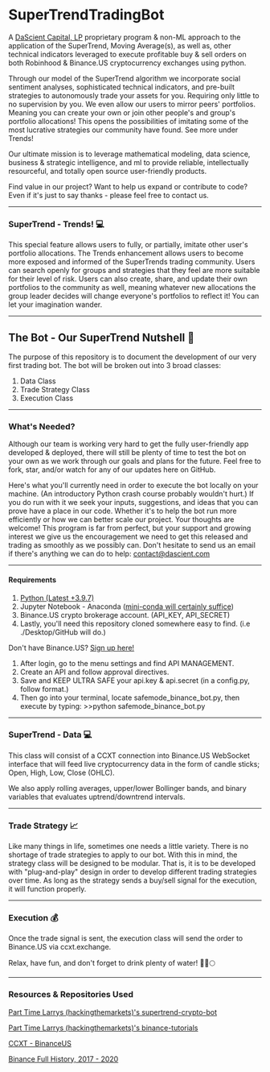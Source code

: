 # SuperTrendTradingBot
A [DaScient Capital, LP](https://dascientcapital.us) proprietary program &amp; non-ML approach to the application of the SuperTrend, Moving Average(s), as well as, other technical indicators leveraged to execute profitable buy &amp; sell orders on both Robinhood & Binance.US cryptocurrency exchanges using python.

Through our model of the SuperTrend algorithm we incorporate social sentiment analyses, sophisticated technical indicators, and pre-built strategies to autonomously trade your assets for you. Requiring only little to no supervision by you. We even allow our users to mirror peers' portfolios. Meaning you can create your own or join other people's and group's portfolio allocations! This opens the possibilities of imitating some of the most lucrative strategies our community have found. See more under Trends!

Our ultimate mission is to leverage mathematical modeling, data science, business & strategic intelligence, and ml to provide reliable, intellectually resourceful, and totally open source user-friendly products. 

Find value in our project? Want to help us expand or contribute to code? Even if it's just to say thanks - please feel free to contact us.

---

### SuperTrend - Trends! :computer:

This special feature allows users to fully, or partially, imitate other user's portfolio allocations. The Trends enhancement allows users to become more exposed and informed of the SuperTrends trading community. Users can search openly for groups and strategies that they feel are more suitable for their level of risk. Users can also create, share, and update their own portfolios to the community as well, meaning whatever new allocations the group leader decides will change everyone's portfolios to reflect it! You can let your imagination wander. 

---

## The Bot - Our SuperTrend Nutshell :robot:

The purpose of this repository is to document the development of our very first trading bot. The bot will be broken out into 3 broad classes:

1. Data Class
2. Trade Strategy Class
3. Execution Class

---

### What's Needed?

Although our team is working very hard to get the fully user-friendly app developed & deployed, there will still be plenty of time to test the bot on your own as we work through our goals and plans for the future. Feel free to fork, star, and/or watch for any of our updates here on GitHub. 

Here's what you'll currently need in order to execute the bot locally on your machine. (An introductory Python crash course probably wouldn't hurt.) If you do run with it we seek your inputs, suggestions, and ideas that you can prove have a place in our code. Whether it's to help the bot run more efficiently or how we can better scale our project. Your thoughts are welcome! This program is far from perfect, but your support and growing interest we give us the encouragement we need to get this released and trading as smoothly as we possibly can. Don't hesitate to send us an email if there's anything we can do to help: contact@dascient.com

---

#### Requirements
1. [Python (Latest +3.9.7)](https://www.python.org/ftp/python/3.9.7/python-3.9.7-macosx10.9.pkg)
2. Jupyter Notebook - Anaconda ([mini-conda will certainly suffice](https://docs.conda.io/en/latest/miniconda.html))
3. Binance.US crypto brokerage account. (API_KEY, API_SECRET) 
4. Lastly, you'll need this repository cloned somewhere easy to find. (i.e ./Desktop/GitHub will do.)

Don't have Binance.US? [Sign up here!](https://accounts.binance.us/en/register?ref=52441695)
1. After login, go to the menu settings and find API MANAGEMENT.
2. Create an API and follow approval directives.
3. Save and KEEP ULTRA SAFE your api.key & api.secret (in a config.py, follow format.)
4. Then go into your terminal, locate safemode_binance_bot.py, then execute by typing: >>python safemode_binance_bot.py 
 
 ---

### SuperTrend - Data :computer:

This class will consist of a CCXT connection into Binance.US WebSocket interface that will feed live cryptocurrency data in the form of candle sticks; Open, High, Low, Close (OHLC).

We also apply rolling averages, upper/lower Bollinger bands, and binary variables that evaluates uptrend/downtrend intervals. 

---

### Trade Strategy :chart_with_upwards_trend:

Like many things in life, sometimes one needs a little variety. There is no shortage of trade strategies to apply to our bot. With this in mind, the strategy class will be designed to be modular.
That is, it is to be developed with "plug-and-play" design in order to develop different trading strategies over time. As long as the strategy sends a buy/sell signal for the execution, it will function properly.

---

### Execution :moneybag:

Once the trade signal is sent, the execution class will send the order to Binance.US via ccxt.exchange.

Relax, have fun, and don't forget to drink plenty of water! :tada::rocket::full_moon:

---

### Resources & Repositories Used
[Part Time Larrys (hackingthemarkets)'s supertrend-crypto-bot](https://github.com/hackingthemarkets/supertrend-crypto-bot)

[Part Time Larrys (hackingthemarkets)'s binance-tutorials](https://github.com/hackingthemarkets/binance-tutorials)

[CCXT - BinanceUS](https://github.com/ccxt/ccxt)

[Binance Full History, 2017 - 2020](https://www.kaggle.com/jorijnsmit/binance-full-history)


